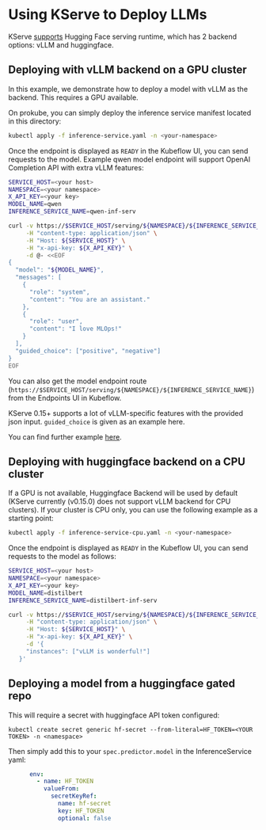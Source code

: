 # Using KServe to Deploy LLMs
KServe [supports](https://kserve.github.io/website/latest/modelserving/v1beta1/llm/huggingface/) Hugging Face serving runtime, which has 2 backend options: vLLM and huggingface. 

## Deploying with vLLM backend on a GPU cluster
In this example, we demonstrate how to deploy a model with vLLM as the backend. This requires a GPU available.

On prokube, you can simply deploy the inference service manifest located in
this directory:

```sh
kubectl apply -f inference-service.yaml -n <your-namespace>
```

Once the endpoint is displayed as `READY` in the Kubeflow UI, you can send
requests to the model. Example qwen model endpoint will support OpenAI Completion API with extra vLLM features:

```sh
SERVICE_HOST=<your host>
NAMESPACE=<your namespace>
X_API_KEY=<your key>
MODEL_NAME=qwen
INFERENCE_SERVICE_NAME=qwen-inf-serv

curl -v https://$SERVICE_HOST/serving/${NAMESPACE}/${INFERENCE_SERVICE_NAME}/openai/v1/chat/completions \
     -H "content-type: application/json" \
     -H "Host: ${SERVICE_HOST}" \
     -H "x-api-key: ${X_API_KEY}" \
     -d @- <<EOF
{
  "model": "${MODEL_NAME}",
  "messages": [
    {
      "role": "system",
      "content": "You are an assistant."
    },
    {
      "role": "user",
      "content": "I love MLOps!"
    }
  ],
  "guided_choice": ["positive", "negative"]
}
EOF

```

You can also get the model endpoint route (`https://$SERVICE_HOST/serving/${NAMESPACE}/${INFERENCE_SERVICE_NAME}`) from the Endpoints UI in Kubeflow.

KServe 0.15+ supports a lot of vLLM-specific features with the provided json input. `guided_choice` is given as an example here. 

You can find further example [here](https://kserve.github.io/website/latest/modelserving/v1beta1/llm/huggingface/text_generation/#check-inferenceservice-status_1).

## Deploying with huggingface backend on a CPU cluster
If a GPU is not available, Huggingface Backend will be used by default (KServe currently (v0.15.0) does not support vLLM backend for CPU clusters). If your cluster is CPU only, you can use the following example as a starting point:

```sh
kubectl apply -f inference-service-cpu.yaml -n <your-namespace>
```

Once the endpoint is displayed as `READY` in the Kubeflow UI, you can send 
requests to the model as follows:

```sh
SERVICE_HOST=<your host>
NAMESPACE=<your namespace>
X_API_KEY=<your key>
MODEL_NAME=distilbert
INFERENCE_SERVICE_NAME=distilbert-inf-serv

curl -v https://$SERVICE_HOST/serving/${NAMESPACE}/${INFERENCE_SERVICE_NAME}/v1/models/${MODEL_NAME}:predict \
     -H "content-type: application/json" \
     -H "Host: ${SERVICE_HOST}" \
     -H "x-api-key: ${X_API_KEY}" \
     -d '{
     "instances": ["vLLM is wonderful!"]
   }'
```

## Deploying a model from a huggingface gated repo
This will require a secret with huggingface API token configured:
```
kubectl create secret generic hf-secret --from-literal=HF_TOKEN=<YOUR TOKEN> -n <namespace>
```
Then simply add this to your `spec.predictor.model` in the InferenceService yaml:
```yaml
      env:
        - name: HF_TOKEN
          valueFrom:
            secretKeyRef:
              name: hf-secret
              key: HF_TOKEN
              optional: false
```
